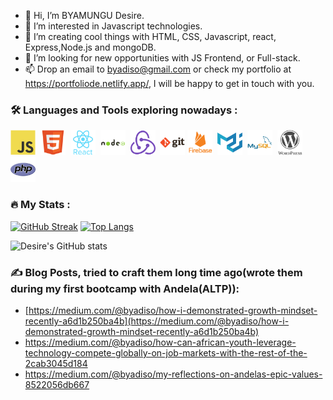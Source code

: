- 👋 Hi, I’m BYAMUNGU Desire.
- 👀 I’m interested in Javascript technologies.
- 🌱 I’m creating cool things with HTML, CSS, Javascript, react, Express,Node.js and mongoDB.
- 💞️ I’m looking for new opportunities with JS Frontend, or Full-stack.
- 📫 Drop an email to byadiso@gmail.com or check my portfolio at https://portfoliode.netlify.app/, I will be happy to get in touch with you.


### :hammer_and_wrench: Languages and Tools exploring nowadays :
<div>
  <img src="https://github.com/devicons/devicon/blob/master/icons/javascript/javascript-original.svg" title="JavaScript" alt="JavaScript" width="40" height="40"/>&nbsp;
  <img src="https://github.com/devicons/devicon/blob/master/icons/html5/html5-original.svg" title="HTML5" alt="HTML" width="40" height="40"/>&nbsp;
  <img src="https://github.com/devicons/devicon/blob/master/icons/react/react-original-wordmark.svg" title="React" alt="React" width="40" height="40"/>&nbsp;  
  <img src="https://github.com/devicons/devicon/blob/master/icons/nodejs/nodejs-original-wordmark.svg" title="NodeJS" alt="NodeJS" width="40" height="40"/>&nbsp;
  <img src="https://github.com/devicons/devicon/blob/master/icons/redux/redux-original.svg" title="Redux" alt="Redux " width="40" height="40"/>&nbsp;
  <img src="https://github.com/devicons/devicon/blob/master/icons/git/git-original-wordmark.svg" title="Git" **alt="Git" width="40" height="40"/>
  <img src="https://github.com/devicons/devicon/blob/master/icons/firebase/firebase-plain-wordmark.svg" title="Firebase" alt="Firebase" width="40" height="40"/>&nbsp;
  <img src="https://github.com/devicons/devicon/blob/master/icons/materialui/materialui-original.svg" title="Material UI" alt="Material UI" width="40" height="40"/>&nbsp;
  <img src="https://github.com/devicons/devicon/blob/master/icons/mysql/mysql-original-wordmark.svg" title="MySQL"  alt="MySQL" width="40" height="40"/>&nbsp; 
   <img src="https://github.com/devicons/devicon/blob/master/icons/wordpress/wordpress-plain-wordmark.svg" title="WordPress"  alt="WordPress" width="40" height="40"/>&nbsp;
   <img src="https://github.com/devicons/devicon/blob/master/icons/php/php-original.svg" title="php"  alt="php" width="40" height="40"/>&nbsp;
  
</div>

### :fire: My Stats :

[![GitHub Streak](http://github-readme-streak-stats.herokuapp.com?user=Byadiso&theme=highcontrast)](https://git.io/streak-stats)
[![Top Langs](https://github-readme-stats.vercel.app/api/top-langs/?username=Byadiso&layout=compact&theme=vision-friendly-dark)](https://github.com/Byadiso/github-readme-stats)

![Desire's GitHub stats](https://github-readme-stats.vercel.app/api?username=Byadiso&show_icons=true&theme=radical)

### :writing_hand: Blog Posts, tried to craft them long time ago(wrote them during my first bootcamp with Andela(ALTP)):
<!-- BLOG-POST-LIST:START -->
- [https://medium.com/@byadiso/how-i-demonstrated-growth-mindset-recently-a6d1b250ba4b](https://medium.com/@byadiso/how-i-demonstrated-growth-mindset-recently-a6d1b250ba4b)
- https://medium.com/@byadiso/how-can-african-youth-leverage-technology-compete-globally-on-job-markets-with-the-rest-of-the-2cab3045d184
- https://medium.com/@byadiso/my-reflections-on-andelas-epic-values-8522056db667
<!-- BLOG-POST-LIST:END -->

<!---
Byadiso/Byadiso is a ✨ special ✨ repository because its `README.md` (this file) appears on your GitHub profile.
You can click the Preview link to take a look at your changes.
--->
